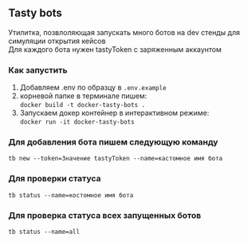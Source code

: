 ## Tasty bots
Утилитка, позвлоляющая запускать много ботов на dev стенды для симуляции открытия кейсов
<br> Для каждого бота нужен tastyToken с заряженным аккаунтом
### Как запустить
1) Добавляем .env по образцу в ``.env.example``
2) корневой папке в терминале пишем:<br>
``docker build -t docker-tasty-bots .``
3) Запускаем докер контейнер в интерактивном режиме:<br>
``docker run -it docker-tasty-bots``

### Для добавления бота пишем следующую команду
``tb new --token=Значение tastyToken --name=кастомное имя бота``
### Для проверки статуса 
``tb status --name=костомное имя бота``
### Для проверка статуса всех запущенных ботов
``tb status --name=all``
